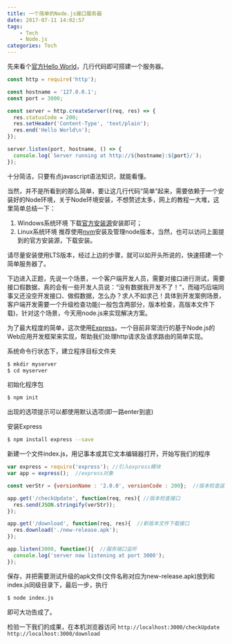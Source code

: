 ```yaml
---
title: 一个简单的Node.js接口服务器
date: 2017-07-11 14:02:57
tags:
    - Tech
    - Node.js
categories: Tech
---
```

先来看个[官方Hello World](https://nodejs.org/en/about/)，几行代码即可搭建一个服务器。

``` js
const http = require('http');

const hostname = '127.0.0.1';
const port = 3000;

const server = http.createServer((req, res) => {
  res.statusCode = 200;
  res.setHeader('Content-Type', 'text/plain');
  res.end('Hello World\n');
});

server.listen(port, hostname, () => {
  console.log(`Server running at http://${hostname}:${port}/`);
});
```
十分简洁，只要有点javascript语法知识，就能看懂。

当然，并不是所看到的那么简单，要让这几行代码“简单”起来，需要依赖于一个安装好的Node环境，关于Node环境安装，不想赘述太多，网上的教程一大堆，这里简单总结一下：
1. Windows系统环境
下载[官方安装源](https://nodejs.org/en/download/)安装即可；
2. Linux系统环境
推荐使用[nvm](https://github.com/creationix/nvm/blob/master/README.md#install-script)安装及管理node版本，当然，也可以访问上面提到的官方安装源，下载安装。


请尽量安装使用LTS版本，经过上边的步骤，就可以如开头所说的，快速搭建一个简单服务器了。

下边进入正题，先说一个场景，一个客户端开发人员，需要对接口进行测试，需要接口假数据，真的会有一些开发人员说：“没有数据我开发不了！”，而碰巧后端同事又还没空开发接口、做假数据，怎么办？求人不如求己！具体到开发案例场景，客户端开发需要一个升级检查功能(一般包含两部分，版本检查，高版本文件下载)，针对这个场景，今天用node.js来实现解决方案。

为了最大程度的简单，这次使用[Express](http://expressjs.com/)，一个目前非常流行的基于Node.js的Web应用开发框架来实现，帮助我们处理http请求及请求路由的简单实现。

系统命令行状态下，建立程序目标文件夹
``` bash
$ mkdir myserver
$ cd myserver
```

初始化程序包
``` bash
$ npm init
```

出现的选项提示可以都使用默认选项(即一路enter到底)

安装Express
``` bash
$ npm install express --save
```

新建一个文件index.js，用记事本或其它文本编辑器打开，开始写我们的程序
``` js
var express = require('express'); //引入express模块
var app = express();  //express对象

const verStr = {versionName : '2.0.0', versionCode : 200};  //版本检查返回的数据，假数据，自行修改

app.get('/checkUpdate', function(req, res){ //版本检查接口
  res.send(JSON.stringify(verStr));
});

app.get('/download', function(req, res){  //新版本文件下载接口
  res.download('./new-release.apk');
});

app.listen(3000, function(){  //服务端口监听
  console.log('server now listening at port 3000');
});
```

保存，并把需要测试升级的apk文件(文件名称对应为new-release.apk)放到和index.js同级目录下，最后一步，执行
``` bash
$ node index.js
```

即可大功告成了。

检验一下我们的成果，在本机浏览器访问
`http://localhost:3000/checkUpdate`
`http://localhost:3000/download`

